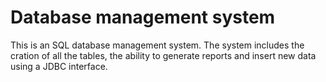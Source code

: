 #  Database management system

This is an SQL database management system.
The system includes the cration of all the tables, the ability to generate reports and insert new data using a JDBC interface.